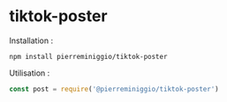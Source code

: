 # tiktok-poster

Installation :
```
npm install pierreminiggio/tiktok-poster
```

Utilisation : 
```javascript
const post = require('@pierreminiggio/tiktok-poster')
```
